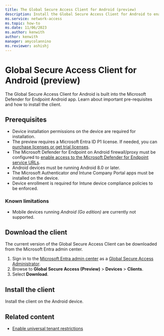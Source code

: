 ```yaml
---
title: The Global Secure Access Client for Android (preview)
description: Install the Global Secure Access Client for Android to enable connectivity to Microsoft's Security Edge Solutions, Microsoft Entra Internet Access and Microsoft Entra Private Access.
ms.service: network-access
ms.topic: how-to
ms.date: 11/06/2023
ms.author: kenwith
author: kenwith
manager: amycolannino
ms.reviewer: ashishj
---
```

# Global Secure Access Client for Android (preview)

The Global Secure Access Client for Android is built into the Microsoft Defender for Endpoint Android app. Learn about important pre-requisites and how to install the client.

## Prerequisites

- Device installation permissions on the device are required for installation.
- The preview requires a Microsoft Entra ID P1 license. If needed, you can [purchase licenses or get trial licenses](https://aka.ms/azureadlicense).
- The Microsoft Defender for Endpoint on Android firewall/proxy must be configured to [enable access to the Microsoft Defender for Endpoint service URLs](/microsoft-365/security/defender-endpoint/configure-environment).
- Android devices must be running Android 8.0 or later.
- The Microsoft Authenticator *and* Intune Company Portal apps must be installed on the device.
- Device enrollment is required for Intune device compliance policies to be enforced.

### Known limitations

- Mobile devices running *Android (Go edition)* are currently not supported.

## Download the client

The current version of the Global Secure Access Client can be downloaded from the Microsoft Entra admin center.

1. Sign in to the [Microsoft Entra admin center](https://entra.microsoft.com) as a [Global Secure Access Administrator](/azure/active-directory/roles/permissions-reference#global-secure-access-administrator).
1. Browse to **Global Secure Access (Preview)** > **Devices** > **Clients**.
1. Select **Download**.

## Install the client

Install the client on the Android device.

## Related content

- [Enable universal tenant restrictions](how-to-universal-tenant-restrictions.md)
